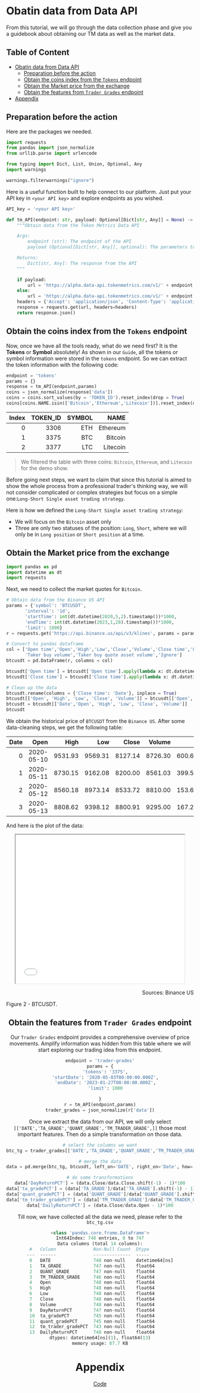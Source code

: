# Obatin data from Data API

From this tutorial, we will go through the data collection phase and give you a guidebook about obtaining our TM data as well as the market data.

## Table of Content

- [Obatin data from Data API](#obatin-data-from-data-api)
  * [Preparation before the action](#preparation-before-the-action)
  * [Obtain the coins index from the `Tokens` endpoint](#obtain-the-coins-index-from-the--tokens--endpoint)
  * [Obtain the Market price from the exchange](#obtain-the-market-price-from-the-exchange)
  * [Obtain the features from `Trader Grades` endpoint](#obtain-the-features-from--trader-grades--endpoint)
- [Appendix](#appendix)

## Preparation before the action

Here are the packages we needed.

```python
import requests
from pandas import json_normalize
from urllib.parse import urlencode

from typing import Dict, List, Union, Optional, Any
import warnings

warnings.filterwarnings("ignore")
```

Here is a useful function built to help connect to our platform. Just put your API key in `<your API key>` and explore endpoints as you wished.


```python
API_key = '<your API key>'

def tm_API(endpoint: str, payload: Optional[Dict[str, Any]] = None) -> Dict[str, Any]:
	"""Obtain data from the Token Metrics Data API

	Args:
		endpoint (str): The endpoint of the API
		payload (Optional[Dict[str, Any]], optional): The parameters to send to the API. Defaults to None.

	Returns:
		Dict[str, Any]: The response from the API
	"""

	if payload:
		url = 'https://alpha.data-api.tokenmetrics.com/v1/' + endpoint + '?' + urlencode(payload)
	else:
		url = 'https://alpha.data-api.tokenmetrics.com/v1/' + endpoint 
	headers = {'Accept': 'application/json', 'Content-Type': 'application/json', 'api_key': API_key}
	response = requests.get(url, headers=headers)
	return response.json()
```

## Obtain the coins index from the `Tokens` endpoint

Now, once we have all the tools ready, what do we need first? It is the **Tokens** or **Symbol** absolutely! As shown in our `Guide`, all the tokens or symbol information were stored in the `tokens` endpoint. So we can extract the token information with the following code:

```python
endpoint = 'tokens'
params = {}
response = tm_API(endpoint,params)
coins = json_normalize(response['data'])
coins = coins.sort_values(by = 'TOKEN_ID').reset_index(drop = True)
coins[coins.NAME.isin(['Bitcoin','Ethereum','Litecoin'])].reset_index(drop = True)
```

| Index | TOKEN_ID | SYMBOL |     NAME |
| ----: | -------: | -----: | -------: |
|     0 |     3306 |    ETH | Ethereum |
|     1 |     3375 |    BTC |  Bitcoin |
|     2 |     3377 |    LTC | Litecoin |

> We filtered the table with three coins: `Bitcoin`, `Ethereum`, and `Litecoin` for the demo show.

Before going next steps, we want to claim that since this tutorial is aimed to show the whole process from a professional trader's thinking way, we will not consider complicated or complex strategies but focus on a simple one:`Long-Short Single asset trading strategy`.

Here is how we defined the `Long-Short Single asset trading strategy`: 

* We will focus on the `Bitcoin` asset only
* Three are only two statuses of the position: `Long`, `Short`, where we will only be in `Long position` or `Short position` at a time.

## Obtain the Market price from the exchange

```python
import pandas as pd
import datetime as dt
import requests
```



Next, we need to collect the market quotes for `Bitcoin`.

```python
# Obtain data from the Binance US API
params = {'symbol': 'BTCUSDT', 
       'interval': '1d', 
       'startTime': int(dt.datetime(2020,5,2).timestamp())*1000,
       'endTime': int(dt.datetime(2023,1,28).timestamp())*1000,
       'limit': 1000}
r = requests.get('https://api.binance.us/api/v3/klines', params = params).json()

# Convert to pandas dataframe
col = ['Open time','Open','High','Low','Close','Volume','Close time','Quote asset volume','Number of trades',
       'Taker buy volume','Taker buy quote asset volume','Ignore']
btcusdt = pd.DataFrame(r, columns = col)

btcusdt['Open time'] = btcusdt['Open time'].apply(lambda x: dt.datetime.fromtimestamp(x/1000)).dt.strftime('%Y-%m-%d')
btcusdt['Close time'] = btcusdt['Close time'].apply(lambda x: dt.datetime.fromtimestamp(x/1000)).dt.strftime('%Y-%m-%d')

# Clean up the data
btcusdt.rename(columns = {'Close time': 'Date'}, inplace = True)
btcusdt[['Open', 'High', 'Low', 'Close', 'Volume']] = btcusdt[['Open', 'High', 'Low', 'Close', 'Volume']].astype(float)
btcusdt = btcusdt[['Date','Open', 'High', 'Low', 'Close', 'Volume']]
btcusdt
```

We obtain the historical price of `BTCUSDT` from the `Binance US`. After some data-cleaning steps, we get the following table:

| Date |       Open |    High |     Low |   Close |  Volume |            |
| ---: | ---------: | ------: | ------: | ------: | ------: | ---------- |
|    0 | 2020-05-10 | 9531.93 | 9569.31 | 8127.14 | 8726.30 | 600.659830 |
|    1 | 2020-05-11 | 8730.15 | 9162.08 | 8200.00 | 8561.03 | 399.574609 |
|    2 | 2020-05-12 | 8560.18 | 8973.14 | 8533.72 | 8810.00 | 153.606379 |
|    3 | 2020-05-13 | 8808.62 | 9398.12 | 8800.91 | 9295.00 | 167.297195 |

And here is the plot of the data:

<div align="center"> <iframe src="Plots/btcusdt.html" width="90%" height="400"> </iframe> <p align = "right"> Sources: Binance US  </p> <p align = "left"> Figure 2 - BTCUSDT. </p>


## Obtain the features from `Trader Grades` endpoint

Our `Trader Grades` endpoint provides a comprehensive overview of price movements. Amplify information was hidden from this table where we will start exploring our trading idea from this endpoint. 

```python
endpoint = 'trader-grades'
params = {
	'tokens': '3375',
	'startDate': '2020-05-03T00:00:00.000Z',
	'endDate': '2023-01-27T00:00:00.000Z',
	'limit': 1000

}
r = tm_API(endpoint,params)
trader_grades = json_normalize(r['data'])
```

Once we extract the data from our API, we will only select `[['DATE','TA_GRADE','QUANT_GRADE','TM_TRADER_GRADE',]]` those most important features. Then do a simple transformation on those data.

```python
# select the columns we want
btc_tg = trader_grades[['DATE','TA_GRADE','QUANT_GRADE','TM_TRADER_GRADE',]]

# merge the data
data = pd.merge(btc_tg, btcusdt, left_on='DATE', right_on='Date', how='left').drop('Date', axis=1)

# do some transformations
data['DayReturnPCT'] = (data.Close/data.Close.shift(-1) - 1)*100
data['ta_gradePCT'] = (data['TA_GRADE']/data['TA_GRADE'].shift(-1) - 1)*100
data['quant_gradePCT'] = (data['QUANT_GRADE']/data['QUANT_GRADE'].shift(-1) - 1)*100
data['tm_trader_gradePCT'] = (data['TM_TRADER_GRADE']/data['TM_TRADER_GRADE'].shift(-1) - 1)*100
data['DailyReturnPCT'] = (data.Close/data.Open - 1)*100
```

Till now, we have collected all the data we need, please refer to the `btc_tg.csv`

```python
<class 'pandas.core.frame.DataFrame'>
Int64Index: 748 entries, 0 to 747
Data columns (total 14 columns):
 #   Column              Non-Null Count  Dtype         
---  ------              --------------  -----         
 0   DATE                748 non-null    datetime64[ns]
 1   TA_GRADE            747 non-null    float64       
 2   QUANT_GRADE         747 non-null    float64       
 3   TM_TRADER_GRADE     746 non-null    float64       
 4   Open                748 non-null    float64       
 5   High                748 non-null    float64       
 6   Low                 748 non-null    float64       
 7   Close               748 non-null    float64       
 8   Volume              748 non-null    float64       
 9   DayReturnPCT        747 non-null    float64       
 10  ta_gradePCT         745 non-null    float64       
 11  quant_gradePCT      745 non-null    float64       
 12  tm_trader_gradePCT  743 non-null    float64       
 13  DailyReturnPCT      748 non-null    float64       
dtypes: datetime64[ns](1), float64(13)
memory usage: 87.7 KB
```

# Appendix

[Code](https://github.com/token-metrics/tm-data-api-examples/blob/master/Scripts/Step1%20Collecting%20data.ipynb)



